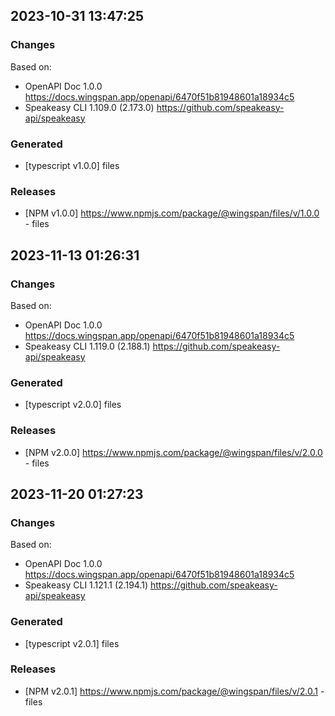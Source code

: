 
## 2023-10-31 13:47:25
### Changes
Based on:
- OpenAPI Doc 1.0.0 https://docs.wingspan.app/openapi/6470f51b81948601a18934c5
- Speakeasy CLI 1.109.0 (2.173.0) https://github.com/speakeasy-api/speakeasy
### Generated
- [typescript v1.0.0] files
### Releases
- [NPM v1.0.0] https://www.npmjs.com/package/@wingspan/files/v/1.0.0 - files


## 2023-11-13 01:26:31
### Changes
Based on:
- OpenAPI Doc 1.0.0 https://docs.wingspan.app/openapi/6470f51b81948601a18934c5
- Speakeasy CLI 1.119.0 (2.188.1) https://github.com/speakeasy-api/speakeasy
### Generated
- [typescript v2.0.0] files
### Releases
- [NPM v2.0.0] https://www.npmjs.com/package/@wingspan/files/v/2.0.0 - files

## 2023-11-20 01:27:23
### Changes
Based on:
- OpenAPI Doc 1.0.0 https://docs.wingspan.app/openapi/6470f51b81948601a18934c5
- Speakeasy CLI 1.121.1 (2.194.1) https://github.com/speakeasy-api/speakeasy
### Generated
- [typescript v2.0.1] files
### Releases
- [NPM v2.0.1] https://www.npmjs.com/package/@wingspan/files/v/2.0.1 - files